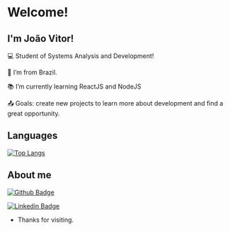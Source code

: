 # Welcome!

## I'm João Vitor!

:computer: Student of Systems Analysis and Development!

:house_with_garden: I’m from Brazil.

:books: I’m currently learning ReactJS and NodeJS

:outbox_tray: Goals: create new projects to learn more about development and find a great opportunity.

## Languages

[![Top Langs](https://github-readme-stats.vercel.app/api/top-langs/?username=JoaoVitorSoares10&layout=compact)](https://github.com/JoaoVitorSoares10/github-readme-stats)


## About me

[![Github Badge](https://img.shields.io/badge/-Github-000?style=flat-square&logo=Github&logoColor=white&link=https://github.com/JoaoVitorSoares10)](https://github.com/JoaoVitorSoares10)

[![Linkedin Badge](https://img.shields.io/badge/-LinkedIn-blue?style=flat-square&logo=Linkedin&logoColor=white&link=https://www.linkedin.com/in/joao-vitor-morais-soares-0b4558205/)](https://www.linkedin.com/in/joao-vitor-morais-soares-0b4558205/)

- Thanks for visiting.
